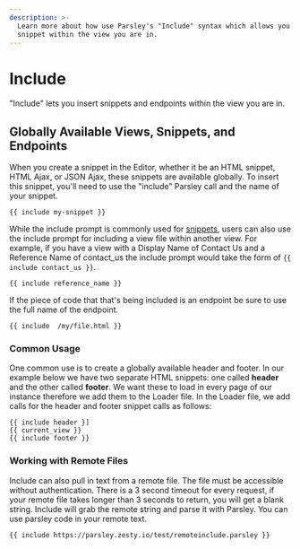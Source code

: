 ```yaml
---
description: >-
  Learn more about how use Parsley's "Include" syntax which allows you insert a
  snippet within the view you are in.
---
```


# Include

"Include" lets you insert snippets and endpoints within the view you are in.

## Globally Available Views, Snippets, and Endpoints

When you create a snippet in the Editor, whether it be an HTML snippet, HTML Ajax, or JSON Ajax, these snippets are available globally. To insert this snippet, you'll need to use the "include" Parsley call and the name of your snippet.

```text
{{ include my-snippet }}
```

While the include prompt is commonly used for [snippets](https://zesty.org/glossary#snippet), users can also use the include prompt for including a view file within another view. For example, if you have a view with a Display Name of Contact Us and a Reference Name of contact\_us the include prompt would take the form of `{{ include contact_us }}`.

```text
{{ include reference_name }}
```

If the piece of code that that's being included is an endpoint be sure to use the full name of the endpoint.

```text
{{ include  /my/file.html }}
```

### Common Usage

One common use is to create a globally available header and footer. In our example below we have two separate HTML snippets: one called **header** and the other called **footer**. We want these to load in every page of our instance therefore we add them to the Loader file. In the Loader file, we add calls for the header and footer snippet calls as follows:

```text
{{ include header }]
{{ current_view }}
{{ include footer }}
```

### Working with Remote Files

Include can also pull in text from a remote file. The file must be accessible without authentication. There is a 3 second timeout for every request, if your remote file takes longer than 3 seconds to return, you will get a blank string. Include will grab the remote string and parse it with Parsley. You can use parsley code in your remote text.

```text
{{ include https://parsley.zesty.io/test/remoteinclude.parsley }}
```

